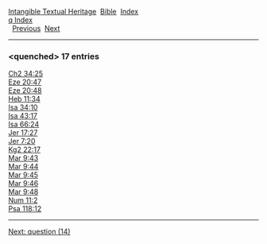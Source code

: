 [Intangible Textual Heritage](../../index)  [Bible](../index) 
[Index](index)   
[q Index](_q_)  
  [Previous](c09053)  [Next](c09055) 

------------------------------------------------------------------------

### &lt;quenched&gt; 17 entries

[Ch2 34:25](../kjv/ch2034.htm#025)  
[Eze 20:47](../kjv/eze020.htm#047)  
[Eze 20:48](../kjv/eze020.htm#048)  
[Heb 11:34](../kjv/heb011.htm#034)  
[Isa 34:10](../kjv/isa034.htm#010)  
[Isa 43:17](../kjv/isa043.htm#017)  
[Isa 66:24](../kjv/isa066.htm#024)  
[Jer 17:27](../kjv/jer017.htm#027)  
[Jer 7:20](../kjv/jer007.htm#020)  
[Kg2 22:17](../kjv/kg2022.htm#017)  
[Mar 9:43](../kjv/mar009.htm#043)  
[Mar 9:44](../kjv/mar009.htm#044)  
[Mar 9:45](../kjv/mar009.htm#045)  
[Mar 9:46](../kjv/mar009.htm#046)  
[Mar 9:48](../kjv/mar009.htm#048)  
[Num 11:2](../kjv/num011.htm#002)  
[Psa 118:12](../kjv/psa118.htm#012)  

------------------------------------------------------------------------

[Next: question (14)](c09055)
